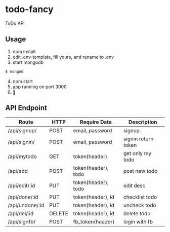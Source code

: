 # todo-fancy
ToDo API

## Usage
1. npm install
2. edit .env-template, fill yours, and rename to .env
3. start mongodb
```sh
$ mongod
```
4. npm start
5. app running on port 3000
6. :rocket:

## API Endpoint
| Route           | HTTP   | Require Data            | Description          |
|-----------------|--------|-------------------------|----------------------|
| /api/signup/    | POST   | email, password         | signup               |
| /api/signin/    | POST   | email, password         | signin return token  |
| /api/mytodo     | GET    | token(header)           | get only my todo     |
| /api/add        | POST   | token(header), todo     | post new todo        |
| /api/edit/:id   | PUT    | token(header), todo     | edit desc            |
| /api/done/:id   | PUT    | token(header), id       | checklist todo       |
| /api/undone/:id | PUT    | token(header), id       | uncheck todo         |
| /api/del/:id    | DELETE | token(header), id       | delete todo          |
| /api/signfb/    | POST   | fb_token(header)        | login with fb        |
